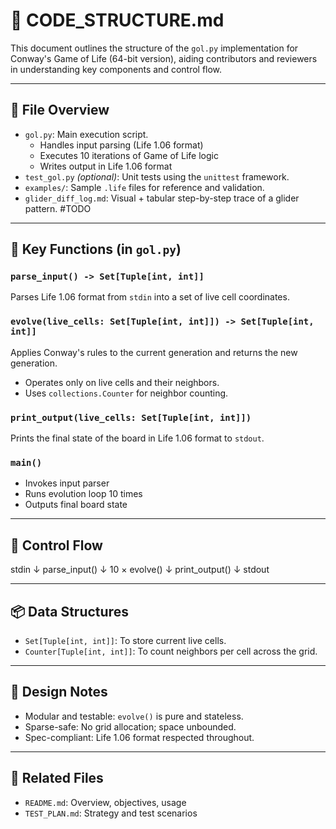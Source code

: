 # 🧭 CODE_STRUCTURE.md

This document outlines the structure of the `gol.py` implementation for Conway's Game of Life (64-bit version), aiding contributors and reviewers in understanding key components and control flow.

---

## 📂 File Overview

- `gol.py`: Main execution script.
  - Handles input parsing (Life 1.06 format)
  - Executes 10 iterations of Game of Life logic
  - Writes output in Life 1.06 format
- `test_gol.py` *(optional)*: Unit tests using the `unittest` framework.
- `examples/`: Sample `.life` files for reference and validation.
- `glider_diff_log.md`: Visual + tabular step-by-step trace of a glider pattern. #TODO

---

## 🔧 Key Functions (in `gol.py`)

### `parse_input() -> Set[Tuple[int, int]]`
Parses Life 1.06 format from `stdin` into a set of live cell coordinates.

### `evolve(live_cells: Set[Tuple[int, int]]) -> Set[Tuple[int, int]]`
Applies Conway's rules to the current generation and returns the new generation.
- Operates only on live cells and their neighbors.
- Uses `collections.Counter` for neighbor counting.

### `print_output(live_cells: Set[Tuple[int, int]])`
Prints the final state of the board in Life 1.06 format to `stdout`.

### `main()`
- Invokes input parser
- Runs evolution loop 10 times
- Outputs final board state

---

## 🔄 Control Flow

stdin
↓
parse_input()
↓
10 × evolve()
↓
print_output()
↓
stdout


---

## 📦 Data Structures

- `Set[Tuple[int, int]]`: To store current live cells.
- `Counter[Tuple[int, int]]`: To count neighbors per cell across the grid.

---

## 🧼 Design Notes

- Modular and testable: `evolve()` is pure and stateless.
- Sparse-safe: No grid allocation; space unbounded.
- Spec-compliant: Life 1.06 format respected throughout.

---

## 🔗 Related Files

- `README.md`: Overview, objectives, usage
- `TEST_PLAN.md`: Strategy and test scenarios
